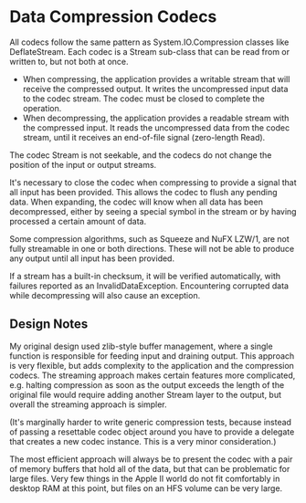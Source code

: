 ﻿# Data Compression Codecs #

All codecs follow the same pattern as System.IO.Compression classes like DeflateStream.  Each
codec is a Stream sub-class that can be read from or written to, but not both at once.

 - When compressing, the application provides a writable stream that will receive the compressed
   output.  It writes the uncompressed input data to the codec stream.  The codec must be closed
   to complete the operation.
 - When decompressing, the application provides a readable stream with the compressed input.
   It reads the uncompressed data from the codec stream, until it receives an end-of-file signal
   (zero-length Read).

The codec Stream is not seekable, and the codecs do not change the position of the input or
output streams.

It's necessary to close the codec when compressing to provide a signal that all input has been
provided.  This allows the codec to flush any pending data.  When expanding, the codec will
know when all data has been decompressed, either by seeing a special symbol in the stream or
by having processed a certain amount of data.

Some compression algorithms, such as Squeeze and NuFX LZW/1, are not fully streamable in one or
both directions.  These will not be able to produce any output until all input has been provided.

If a stream has a built-in checksum, it will be verified automatically, with failures reported
as an InvalidDataException.  Encountering corrupted data while decompressing will also cause
an exception.

## Design Notes ##

My original design used zlib-style buffer management, where a single function is responsible for
feeding input and draining output.  This approach is very flexible, but adds complexity to the
application and the compression codecs.  The streaming approach makes certain features more
complicated, e.g. halting compression as soon as the output exceeds the length of the original
file would require adding another Stream layer to the output, but overall the streaming approach
is simpler.

(It's marginally harder to write generic compression tests, because instead of passing a
resettable codec object around you have to provide a delegate that creates a new codec
instance.  This is a very minor consideration.)

The most efficient approach will always be to present the codec with a pair of memory buffers
that hold all of the data, but that can be problematic for large files.  Very few things in the
Apple II world do not fit comfortably in desktop RAM at this point, but files on an HFS
volume can be very large.
